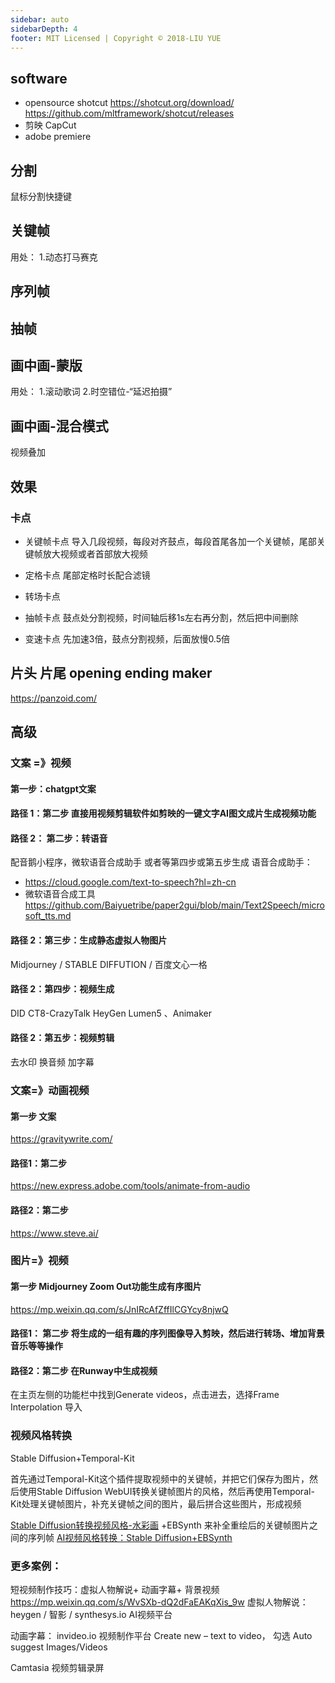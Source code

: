```yaml
---
sidebar: auto
sidebarDepth: 4
footer: MIT Licensed | Copyright © 2018-LIU YUE
---
```


## software

+ opensource shotcut
    https://shotcut.org/download/
    https://github.com/mltframework/shotcut/releases
+ 剪映 CapCut
+ adobe premiere

## 分割
鼠标分割快捷键

## 关键帧

用处：
1.动态打马赛克

## 序列帧
## 抽帧

## 画中画-蒙版
用处：
1.滚动歌词
2.时空错位-“延迟拍摄”

## 画中画-混合模式
视频叠加

## 效果

### 卡点
+ 关键帧卡点
  导入几段视频，每段对齐鼓点，每段首尾各加一个关键帧，尾部关键帧放大视频或者首部放大视频
+ 定格卡点
  尾部定格时长配合滤镜
+ 转场卡点
  
+ 抽帧卡点
  鼓点处分割视频，时间轴后移1s左右再分割，然后把中间删除
+ 变速卡点
  先加速3倍，鼓点分割视频，后面放慢0.5倍


## 片头 片尾 opening ending maker
https://panzoid.com/

## 高级

### 文案 =》视频
#### 第一步：chatgpt文案

#### 路径 1：第二步 直接用视频剪辑软件如剪映的一键文字AI图文成片生成视频功能

#### 路径 2： 第二步：转语音
配音鹅小程序，微软语音合成助手 或者等第四步或第五步生成
语音合成助手：
+ https://cloud.google.com/text-to-speech?hl=zh-cn
+ 微软语音合成工具 https://github.com/Baiyuetribe/paper2gui/blob/main/Text2Speech/microsoft_tts.md
#### 路径 2：第三步：生成静态虚拟人物图片
Midjourney / STABLE DIFFUTION / 百度文心一格

#### 路径 2：第四步：视频生成
DID CT8-CrazyTalk HeyGen Lumen5 、Animaker

#### 路径 2：第五步：视频剪辑
去水印 换音频 加字幕

### 文案=》动画视频
#### 第一步 文案
https://gravitywrite.com/
#### 路径1：第二步 
https://new.express.adobe.com/tools/animate-from-audio
#### 路径2：第二步
https://www.steve.ai/

### 图片=》视频

#### 第一步 Midjourney Zoom Out功能生成有序图片
https://mp.weixin.qq.com/s/JnIRcAfZffIlCGYcy8njwQ
#### 路径1： 第二步 将生成的一组有趣的序列图像导入剪映，然后进行转场、增加背景音乐等等操作
#### 路径2：第二步 在Runway中生成视频
在主页左侧的功能栏中找到Generate videos，点击进去，选择Frame Interpolation 导入

### 视频风格转换
Stable Diffusion+Temporal-Kit

首先通过Temporal-Kit这个插件提取视频中的关键帧，并把它们保存为图片，然后使用Stable Diffusion WebUI转换关键帧图片的风格，然后再使用Temporal-Kit处理关键帧图片，补充关键帧之间的图片，最后拼合这些图片，形成视频

[Stable Diffusion转换视频风格-水彩画](https://mp.weixin.qq.com/s/Sax6yofBPe2CWiJuhmmCaA)
+EBSynth 来补全重绘后的关键帧图片之间的序列帧
[AI视频风格转换：Stable Diffusion+EBSynth](https://mp.weixin.qq.com/s/fz5z_8E3aDjXDHOMhx6MKw)

### 更多案例：
短视频制作技巧：虚拟人物解说+ 动画字幕+ 背景视频
https://mp.weixin.qq.com/s/WvSXb-dQ2dFaEAKqXis_9w
虚拟人物解说： heygen / 智影 / synthesys.io AI视频平台

动画字幕： invideo.io 视频制作平台 Create new – text to video， 勾选 Auto suggest Images/Videos

Camtasia 视频剪辑录屏




